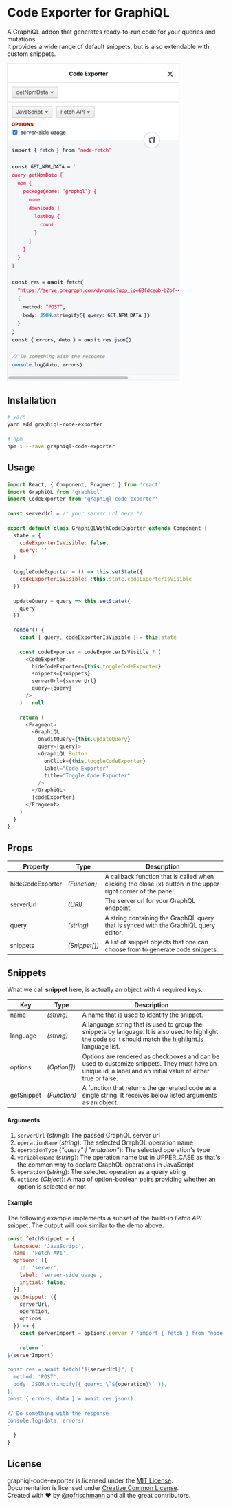 # Code Exporter for GraphiQL

A GraphiQL addon that generates ready-to-run code for your queries and mutations.    
It provides a wide range of default snippets, but is also extendable with custom snippets.

<img src="demo.gif" width=400 style="border-left:1px solid rgb(220, 220, 220)">

## Installation

```sh
# yarn 
yarn add graphiql-code-exporter

# npm
npm i --save graphiql-code-exporter
```

## Usage

```javascript
import React, { Component, Fragment } from 'react'
import GraphiQL from 'graphiql'
import CodeExporter from 'graphiql-code-exporter'

const serverUrl = /* your server url here */

export default class GraphiQLWithCodeExporter extends Component {
  state = { 
    codeExporterIsVisible: false, 
    query: '' 
  }

  toggleCodeExporter = () => this.setState({
    codeExporterIsVisible: !this.state.codeExporterIsVisible
  })

  updateQuery = query => this.setState({
    query
  })

  render() {
    const { query, codeExporterIsVisible } = this.state

    const codeExporter = codeExporterIsVisible ? (
      <CodeExporter 
        hideCodeExporter={this.toggleCodeExporter}
        snippets={snippets}
        serverUrl={serverUrl}
        query={query}
      />
    ) : null

    return (
      <Fragment>
        <GraphiQL
          onEditQuery={this.updateQuery}
          query={query}>
          <GraphiQL.Button
            onClick={this.toggleCodeExporter}
            label="Code Exporter"
            title="Toggle Code Exporter"
          />
        </GraphiQL>
        {codeExporter}
      </Fragment>
    )
  }
}
``` 

## Props
| Property | Type | Description |
| ---- | --- | ---- |
| hideCodeExporter | *(Function)* | A callback function that is called when clicking the close (x) button in the upper right corner of the panel. | 
| serverUrl | *(URI)* | The server url for your GraphQL endpoint. |
| query | *(string)* | A string containing the GraphQL query that is synced with the GraphiQL query editor. |
| snippets | *(Snippet[])* | A list of snippet objects that one can choose from to generate code snippets. |

## Snippets

What we call **snippet** here, is actually an object with 4 required keys.

| Key | Type | Description |
| --- | --- | ---- |
| name | *(string)* | A name that is used to identify the snippet. |
| language | *(string)* | A language string that is used to group the snippets by language. It is also used to highlight the code so it should match the [highlight.js]() language list. | 
| options | *(Option[])* | Options are rendered as checkboxes and can be used to customize snippets. They must have an unique id, a label and an initial value of either true or false. |
| getSnippet | *(Function)* | A function that returns the generated code as a single string. It receives below listed arguments as an object. |

#### Arguments
1. `serverUrl` (*string*): The passed GraphQL server url
2. `operationName` (*string*): The selected GraphQL operation name
3. `operationType` (*"query" | "mutation"*): The selected operation's type
4.  `variableName` (*string*): The operation name but in UPPER_CASE as that's the common way to declare GraphQL operations in JavaScript 
5. `operation` (*string*): The selected operation as a query string
6. `options` (*Object*): A map of option-boolean pairs providing whether an option is selected or not

#### Example

The following example implements a subset of the build-in *Fetch API* snippet.
The output will look similar to the demo above.

```javascript
const fetchSnippet = {
  language: 'JavaScript',
  name: 'Fetch API',
  options: [{
    id: 'server',
    label: 'server-side usage',
    initial: false,
  }],
  getSnippet: ({
    serverUrl,
    operation,
    options
  }) => {
    const serverImport = options.server ? 'import { fetch } from "node-fetch"' : ''

    return `
${serverImport}

const res = await fetch("${serverUrl}", {
  method: 'POST',
  body: JSON.stringify({ query: \`${operation}\` }),
})
const { errors, data } = await res.json()

// Do something with the response
console.log(data, errors)
`
  }
}
```



## License
graphiql-code-exporter is licensed under the [MIT License](http://opensource.org/licenses/MIT).<br>
Documentation is licensed under [Creative Common License](http://creativecommons.org/licenses/by/4.0/).<br>
Created with ♥ by [@rofrischmann](http://rofrischmann.de) and all the great contributors.